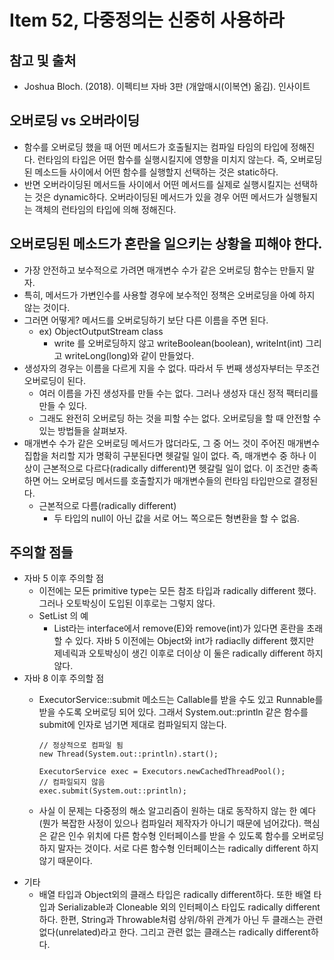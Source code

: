 # Item 52, 다중정의는 신중히 사용하라

## 참고 및 출처

- Joshua Bloch. (2018). 이펙티브 자바 3판 (개앞매시(이복연) 옮김). 인사이트

## 오버로딩 vs 오버라이딩

- 함수를 오버로딩 했을 때 어떤 메서드가 호출될지는 컴파일 타임의 타입에 정해진다. 런타임의 타입은 어떤 함수를 실행시킬지에 영향을 미치지 않는다. 즉, 오버로딩 된 메소드들 사이에서 어떤 함수를 실행할지 선택하는 것은 static하다.
- 반면 오버라이딩된 메서드들 사이에서 어떤 메서드를 실제로 실행시킬지는 선택하는 것은 dynamic하다. 오버라이딩된 메서드가 있을 경우 어떤 메서드가 실행될지는 객체의 런타임의 타입에 의해 정해진다.

## 오버로딩된 메소드가 혼란을 일으키는 상황을 피해야 한다.

- 가장 안전하고 보수적으로 가려면 매개변수 수가 같은 오버로딩 함수는 만들지 말자.
- 특히, 메서드가 가변인수를 사용할 경우에 보수적인 정책은 오버로딩을 아예 하지 않는 것이다.
- 그러면 어떻게? 메서드를 오버로딩하기 보단 다른 이름을 주면 된다.
    - ex) ObjectOutputStream class
        - write 를 오버로딩하지 않고 writeBoolean(boolean), writeInt(int) 그리고 writeLong(long)와 같이 만들었다.
- 생성자의 경우는 이름을 다르게 지을 수 없다. 따라서 두 번째 생성자부터는 무조건 오버로딩이 된다.
    - 여러 이름을 가진 생성자를 만들 수는 없다. 그러나 생성자 대신 정적 팩터리를 만들 수 있다.
    - 그래도 완전히 오버로딩 하는 것을 피할 수는 없다. 오버로딩을 할 때 안전할 수 있는 방법들을 살펴보자.
- 매개변수 수가 같은 오버로딩 메서드가 많더라도, 그 중 어느 것이 주어진 매개변수 집합을 처리할 지가 명확히 구분된다면 헷갈릴 일이 없다. 즉, 매개변수 중 하나 이상이 근본적으로 다르다(radically different)면 헷갈릴 일이 없다. 이 조건만 충족하면 어느 오버로딩 메서드를 호출할지가 매개변수들의 런타임 타입만으로 결정된다.
    - 근본적으로 다름(radically different)
        - 두 타입의 null이 아닌 값을 서로 어느 쪽으로든 형변환을 할 수 없음.

## 주의할 점들

- 자바 5 이후 주의할 점
    - 이전에는 모든 primitive type는 모든 참조 타입과 radically different 했다. 그러나 오토박싱이 도입된 이후로는 그렇지 않다.
    - SetList 의 예
        - List<E>라는 interface에서 remove(E)와 remove(int)가 있다면 혼란을 초래할 수 있다. 자바 5 이전에는 Object와 int가 radiaclly different 했지만 제네릭과 오토박싱이 생긴 이후로 더이상 이 둘은 radically different 하지 않다.
- 자바 8 이후 주의할 점
    - ExecutorService::submit 메소드는 Callable<T>를 받을 수도 있고 Runnable를 받을 수도록 오버로딩 되어 있다. 그래서 System.out::println 같은 함수를 submit에 인자로 넘기면 제대로 컴파일되지 않는다.
    
        ```
        // 정상적으로 컴파일 됨
        new Thread(System.out::println).start();
        
        ExecutorService exec = Executors.newCachedThreadPool();
        // 컴파일되지 않음
        exec.submit(System.out::println);
        ```

    - 사실 이 문제는 다중정의 해소 알고리즘이 원하는 대로 동작하지 않는 한 예다 (뭔가 복잡한 사정이 있으나 컴파일러 제작자가 아니기 때문에 넘어갔다). 핵심은 같은 인수 위치에 다른 함수형 인터페이스를 받을 수 있도록 함수를 오버로딩하지 말자는 것이다. 서로 다른 함수형 인터페이스는 radically different 하지 않기 때문이다.
- 기타
    - 배열 타입과 Object외의 클래스 타입은 radically different하다. 또한 배열 타입과 Serializable과 Cloneable 외의 인터페이스 타입도 radically different하다.  한편, String과 Throwable처럼 상위/하위 관계가 아닌 두 클래스는 관련 없다(unrelated)라고 한다. 그리고 관련 없는 클래스는 radically different하다.